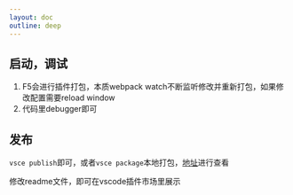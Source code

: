```yaml
---
layout: doc
outline: deep
---
```

## 启动，调试
1. F5会进行插件打包，本质webpack watch不断监听修改并重新打包，如果修改配置需要reload window
2. 代码里debugger即可
## 发布
`vsce publish`即可，或者`vsce package`本地打包，[地址](https://marketplace.visualstudio.com/manage/publishers/dddssw)进行查看

修改readme文件，即可在vscode插件市场里展示